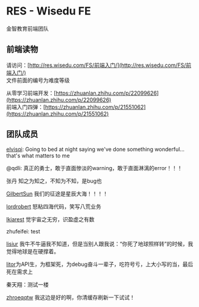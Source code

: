 # RES - Wisedu FE

金智教育前端团队

## 前端读物

请访问：[http://res.wisedu.com/FS/前端入门/](http://res.wisedu.com/FS/前端入门/)  
文件前面的编号为难度等级

从零学习前端开发：[https://zhuanlan.zhihu.com/p/22099626](https://zhuanlan.zhihu.com/p/22099626)  
前端入门四弹：[https://zhuanlan.zhihu.com/p/21551062](https://zhuanlan.zhihu.com/p/21551062)


## 团队成员

[elvisqi](https://github.com/elvisqi): Going to bed at night saying we've done something wonderful... that's what matters to me

@qdli: 真正的勇士，敢于直面惨淡的warning，敢于直面淋漓的error！！！

张丹   知之为知之，不知为不知，是bug也

[GilbertSun](https://github.com/GilbertSun) 我们的征途是星辰大海！！！！

[lordrobert](https://github.com/lordrobert) 怒粘四海代码，笑写八荒业务

[lkiarest](https://github.com/lkiarest)  觉宇宙之无穷，识盈虚之有数

zhufeifei:  test

[lisiur](https://github.com/lisiur) 我牛不牛逼我不知道，但是当别人跟我说：“你死了地球照样转”的时候，我觉得地球是在硬撑着。

[litor](https://github.com/Litor)为API生，为框架死，为debug奋斗一辈子，吃符号亏，上大小写的当，最后死在需求上

秦天翔：测试一楼

[zhroeqqtw](https://github.com/zhroeqqtw) 我这边是好的啊，你清缓存刷新一下试试！

